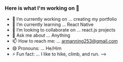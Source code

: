 ### Here is what I'm working on 👋

- 🔭 I’m currently working on ... creating my portfolio
- 🌱 I’m currently learning ... React Native
- 👯 I’m looking to collaborate on ... react.js projects
- 💬 Ask me about ... Anything
- 📫 How to reach me: ...  armanning253@gmail.com
- 😄 Pronouns: ... He/Him
- ⚡ Fun fact: ... I like to hike, climb, and run.
-->

